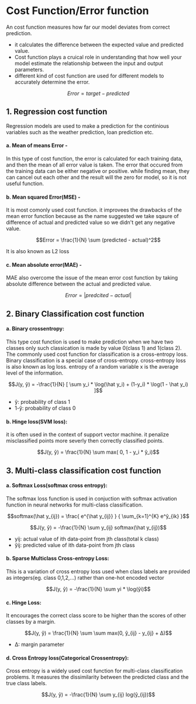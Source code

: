 # Cost Function/Error function
 An cost function measures how far our model deviates from correct prediction.

* it calculates the difference between the expected value and predicted value.
* Cost function plays a cruical role in understanding that how well your model estimate the relationship between the input and output parameters.
* different kind of cost function are used for different models to accurately determine the error.

$$Error = target - predicted$$

## 1. Regression cost function
Regression models are used to make a prediction for the continious variables such as the weather prediction, loan prediction etc.

#### a. Mean of means Error -
 In this type of cost function, the error is calculated for each training data, and then the mean of all error value is taken. The error that occured from the training data can be either negative or positive. while finding mean, they can cancel out each other and the result will the zero for model, so it is not useful function.

#### b. Mean squared Error(MSE) -
 It is most comonly used cost function. it improvees the drawbacks of the mean error function because as the name suggested we take sqaure of difference of actual and predicted value so we didn't get any negative value.

$$Error = \frac{1}{N} \sum (predicted - actual)^2$$

 It is also known as L2 loss

#### c. Mean absolute error(MAE) - 
 MAE also overcome the issue of the mean error cost function by taking absolute difference between the actual and predicted value.
 		
$$Error = |predcited - actual|$$

## 2. Binary Classification cost function

#### a. Binary crossentropy:
 This type cost function is used to make prediction when we have two classes only such classication is made by value 0(class 1) and 1(class 2).
 The commonly used cost function for classification is a cross-entropy loss. Binary classification is a special case of cross-entropy.
 cross-entropy loss is also known as log loss. entropy of a random variable x is the average level of the information.
 
 $$J(y, ŷ) = -\frac{1}{N} [ \sum y_i * \log(\hat y_i)  + (1-y_i) * \log(1 - \hat y_i) ]$$
   
* ŷ: probability of class 1
* 1-ŷ: probability of class 0
   
#### b. Hinge loss(SVM loss):
it is often used in the context of support vector machine. it penalize misclassified points more severly then correctly classified points.

$$J(y, ŷ) = \frac{1}{N} \sum max( 0, 1 - y_i * ŷ_i)$$

## 3. Multi-class classification cost function

#### a. Softmax Loss(softmax cross entropy):
The softmax loss function is used in conjuction with softmax activation function in neural networks for multi-class classification.

$$softmax(\hat y_{ij}) =  \frac{ e^{\hat y_{ij}} } { \sum_{k=1}^{K} e^ŷ_{ik} }$$


$$J(y, ŷ) = -\frac{1}{N} \sum y_{ij} softmax(\hat y_{ij})$$
* yij: actual value of ith data-point from jth class(total k class)
* ŷij: predicted value of ith data-point from jth class

#### b. Sparse Multiclass Cross-entropy Loss:
This is a variation of cross entropy loss used when class labels are provided as integers(eg. class 0,1,2,...) rather than one-hot encoded vector

$$J(y, ŷ) = -\frac{1}{N} \sum yi * \log(ŷi)$$
        
#### c. Hinge Loss: 
It encourages the correct class score to be higher than the scores of other classes by a margin.

$$J(y, ŷ)  = \frac{1}{N} \sum \sum max(0, ŷ_{ij} - y_{ij} + Δ)$$

* Δ: margin parameter

#### d. Cross Entropy loss(Categorical Crossentropy):
Cross entropy is a widely used cost function for multi-class classification problems. It measures the dissimilarity between the predicted class and the true class labels.

$$J(y, ŷ) = -\frac{1}{N} \sum y_{ij} log(ŷ_{ij})$$


